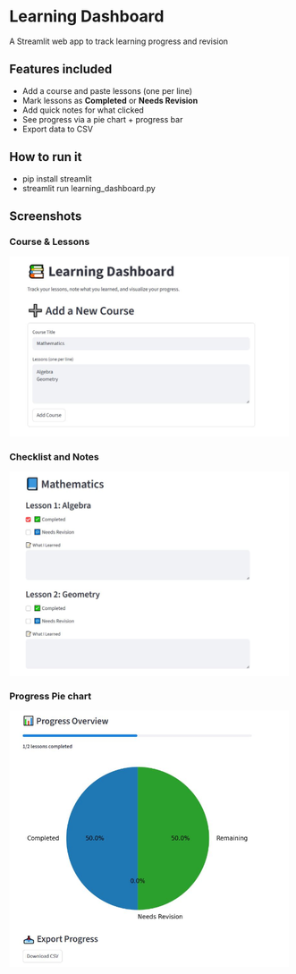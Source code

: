 # Learning Dashboard
A Streamlit web app to track learning progress and revision

## Features included
- Add a course and paste lessons (one per line)
- Mark lessons as **Completed** or **Needs Revision**
- Add quick notes for what clicked
- See progress via a pie chart + progress bar
- Export data to CSV
  
## How to run it
- pip install streamlit
- streamlit run learning_dashboard.py
  
## Screenshots

### Course & Lessons
<img src="image 3.JPG" alt="Course & Lessons" width="500"/>

### Checklist and Notes
<img src="Image 1.JPG" alt="Checklist and Notes" width="500"/>

### Progress Pie chart
<img src="image2.JPG" alt="Progress Pie chart" width="500"/>
